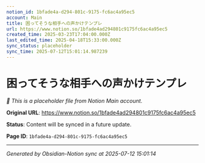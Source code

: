 ```yaml
---
notion_id: 1bfade4a-d294-801c-9175-fc6ac4a95ec5
account: Main
title: 困ってそうな相手への声かけテンプレ
url: https://www.notion.so/1bfade4ad294801c9175fc6ac4a95ec5
created_time: 2025-03-23T17:04:00.000Z
last_edited_time: 2025-04-18T15:33:00.000Z
sync_status: placeholder
sync_time: 2025-07-12T15:01:14.987239
---
```


# 困ってそうな相手への声かけテンプレ

*🔄 This is a placeholder file from Notion Main account.*

**Original URL**: https://www.notion.so/1bfade4ad294801c9175fc6ac4a95ec5

**Status**: Content will be synced in a future update.

**Page ID**: `1bfade4a-d294-801c-9175-fc6ac4a95ec5`

---

*Generated by Obsidian-Notion sync at 2025-07-12 15:01:14*
